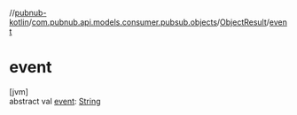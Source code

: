 //[pubnub-kotlin](../../../index.md)/[com.pubnub.api.models.consumer.pubsub.objects](../index.md)/[ObjectResult](index.md)/[event](event.md)

# event

[jvm]\
abstract val [event](event.md): [String](https://kotlinlang.org/api/latest/jvm/stdlib/kotlin/-string/index.html)
